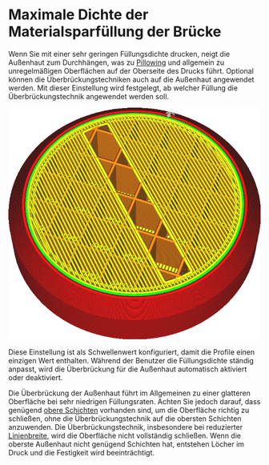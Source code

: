 Maximale Dichte der Materialsparfüllung der Brücke
====
Wenn Sie mit einer sehr geringen Füllungsdichte drucken, neigt die Außenhaut zum Durchhängen, was zu [Pillowing](../troubleshooting/pillowing.md) und allgemein zu unregelmäßigen Oberflächen auf der Oberseite des Drucks führt. Optional können die Überbrückungstechniken auch auf die Außenhaut angewendet werden. Mit dieser Einstellung wird festgelegt, ab welcher Füllung die Überbrückungstechnik angewendet werden soll.

<!--screenshot {
"image_path": "bridge_sparse_infill_max_density.png",
"models": [
    {
        "script": "stamp.scad",
        "transformation": ["scale(0.5)"]
    }
],
"layer": 108,
"settings": {
    "bridge_settings_enabled": true,
    "bridge_sparse_infill_max_density": 100
},
"camera_position": [58, 27, 104],
"colours": 64
}-->
![Die Außenhaut überbrückt die Füllung](../../../articles/images/bridge_sparse_infill_max_density.png)

Diese Einstellung ist als Schwellenwert konfiguriert, damit die Profile einen einzigen Wert enthalten. Während der Benutzer die Füllungsdichte ständig anpasst, wird die Überbrückung für die Außenhaut automatisch aktiviert oder deaktiviert.

Die Überbrückung der Außenhaut führt im Allgemeinen zu einer glatteren Oberfläche bei sehr niedrigen Füllungsraten. Achten Sie jedoch darauf, dass genügend [obere Schichten](../top_bottom/top_layers.md) vorhanden sind, um die Oberfläche richtig zu schließen, ohne die Überbrückungstechnik auf die obersten Schichten anzuwenden. Die Überbrückungstechnik, insbesondere bei reduzierter [Linienbreite](bridge_skin_material_flow_3.md), wird die Oberfläche nicht vollständig schließen. Wenn die oberste Außenhaut nicht genügend Schichten hat, entstehen Löcher im Druck und die Festigkeit wird beeinträchtigt.